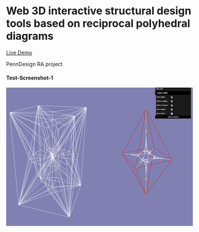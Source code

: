 Web 3D interactive structural design tools based on reciprocal polyhedral diagrams
======================

[Live Demo](https://shrekshao.github.io/Polyhedron3D/)

PennDesign RA project

#### Test-Screenshot-1
![](img/test1.png)